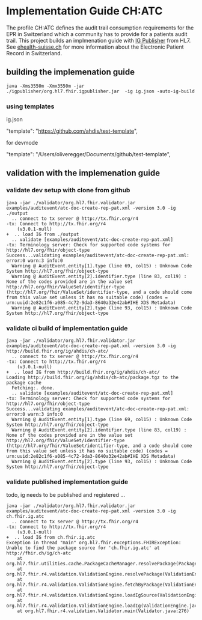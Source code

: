# Implementation Guide CH:ATC

The profile CH:ATC defines the audit trail consumption requirements for the EPR in Switzerland which a community has to provide for a patients audit trail.
This project builds an implmenation guide with [IG Publisher](http://wiki.hl7.org/index.php?title=IG_Publisher_Documentation) from HL7. 
See [ehealth-suisse.ch](https://www.e-health-suisse.ch/startseite.html) for more information about the Electronic Patient Record in Switzerland.

## building the implemenation guide
```
java -Xms3550m -Xmx3550m -jar ./igpublisher/org.hl7.fhir.igpublisher.jar  -ig ig.json -auto-ig-build
```
### using templates

ig.json

  "template": "https://github.com/ahdis/test-template",

for devmode

"template": "/Users/oliveregger/Documents/github/test-template",

## validation with the implemenation guide

### validate dev setup with clone from github

```
java -jar ./validator/org.hl7.fhir.validator.jar examples/auditevent/atc-doc-create-rep-pat.xml -version 3.0 -ig ./output
  .. connect to tx server @ http://tx.fhir.org/r4
-tx: Connect to http://tx.fhir.org/r4
    (v3.0.1-null)
+  .. load IG from ./output
  .. validate [examples/auditevent/atc-doc-create-rep-pat.xml]
-tx: Terminology server: Check for supported code systems for http://hl7.org/fhir/object-type
Success...validating examples/auditevent/atc-doc-create-rep-pat.xml:  error:0 warn:3 info:0
  Warning @ AuditEvent.entity[1].type (line 69, col15) : Unknown Code System http://hl7.org/fhir/object-type
  Warning @ AuditEvent.entity[2].identifier.type (line 83, col19) : None of the codes provided are in the value set http://hl7.org/fhir/ValueSet/identifier-type (http://hl7.org/fhir/ValueSet/identifier-type, and a code should come from this value set unless it has no suitable code) (codes = urn:uuid:2e82c1f6-a085-4c72-9da3-8640a32e42ab#IHE XDS Metadata)
  Warning @ AuditEvent.entity[2].type (line 93, col15) : Unknown Code System http://hl7.org/fhir/object-type
```

### validate ci build of implementation guide

```
java -jar ./validator/org.hl7.fhir.validator.jar examples/auditevent/atc-doc-create-rep-pat.xml -version 3.0 -ig http://build.fhir.org/ig/ahdis/ch-atc/
  .. connect to tx server @ http://tx.fhir.org/r4
-tx: Connect to http://tx.fhir.org/r4
    (v3.0.1-null)
+  .. load IG from http://build.fhir.org/ig/ahdis/ch-atc/
Loading http://build.fhir.org/ig/ahdis/ch-atc/package.tgz to the package cache
  Fetching:. done.
  .. validate [examples/auditevent/atc-doc-create-rep-pat.xml]
-tx: Terminology server: Check for supported code systems for http://hl7.org/fhir/object-type
Success...validating examples/auditevent/atc-doc-create-rep-pat.xml:  error:0 warn:3 info:0
  Warning @ AuditEvent.entity[1].type (line 69, col15) : Unknown Code System http://hl7.org/fhir/object-type
  Warning @ AuditEvent.entity[2].identifier.type (line 83, col19) : None of the codes provided are in the value set http://hl7.org/fhir/ValueSet/identifier-type (http://hl7.org/fhir/ValueSet/identifier-type, and a code should come from this value set unless it has no suitable code) (codes = urn:uuid:2e82c1f6-a085-4c72-9da3-8640a32e42ab#IHE XDS Metadata)
  Warning @ AuditEvent.entity[2].type (line 93, col15) : Unknown Code System http://hl7.org/fhir/object-type
```

### validate published implementation guide

todo, ig needs to be published and registered ...

```
java -jar ./validator/org.hl7.fhir.validator.jar examples/auditevent/atc-doc-create-rep-pat.xml -version 3.0 -ig ch.fhir.ig.atc
  .. connect to tx server @ http://tx.fhir.org/r4
-tx: Connect to http://tx.fhir.org/r4
    (v3.0.1-null)
+  .. load IG from ch.fhir.ig.atc
Exception in thread "main" org.hl7.fhir.exceptions.FHIRException: Unable to find the package source for 'ch.fhir.ig.atc' at http://fhir.ch/ig/ch-atc
	at org.hl7.fhir.utilities.cache.PackageCacheManager.resolvePackage(PackageCacheManager.java:477)
	at org.hl7.fhir.r4.validation.ValidationEngine.resolvePackage(ValidationEngine.java:530)
	at org.hl7.fhir.r4.validation.ValidationEngine.fetchByPackage(ValidationEngine.java:519)
	at org.hl7.fhir.r4.validation.ValidationEngine.loadIgSource(ValidationEngine.java:379)
	at org.hl7.fhir.r4.validation.ValidationEngine.loadIg(ValidationEngine.java:608)
	at org.hl7.fhir.r4.validation.Validator.main(Validator.java:276)
```

